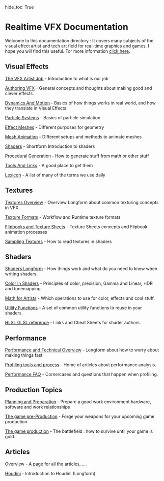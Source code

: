 hide_toc: True

# Realtime VFX Documentation

Welcome to this documentation directory : It covers many subjects of the visual effect artist and tech art field for real-time graphics and games. I hope you will find this useful. For more information [click here](about.md).

## Visual Effects

[The VFX Artist Job](vfx/job.md) - Introduction to what is our job

[Authoring VFX](vfx/authoringvfx.md) - General concepts and thoughts about making good and clever effects.

[Dynamics And Motion](vfx/dynamics.md) - Basics of how things works in real world, and how they translate in Visual Effects

[Particle Systems](vfx/particlesystems.md) - Basics of particle simulation

[Effect Meshes](vfx/meshes.md) - Different purposes for geometry

[Mesh Animation](vfx/meshanimation.md) - Different setups and methods to animate meshes

[Shaders](vfx/shaders.md) - Shortform Introduction to shaders

[Procedural Generation](vfx/procedural.md) - How to generate stuff from math or other stuff

[Tools And Links](vfx/tools.md) - A good place to get them

[Lexicon](vfx/lexicon.md) - A list of many of the terms we use daily

## Textures

[Textures Overview](textures/overview.md) - Overview Longform about common texturing concepts in VFX.

[Texture Formats](textures\formats.md) - Workflow and Runtime texture formats

[Flipbooks and Texture Sheets](textures\flipbooks.md)  - Texture Sheets concepts and Flipbook animation processes

[Sampling Textures](textures\sampling.md) - How to read textures in shaders

## Shaders

[Shaders Longform](shaders/overview.md) - How things work and what do you need to know when writing shaders.

[Color in Shaders](shaders/color.md) - Principles of color, precision, Gamma and Linear, HDR and tonemapping

[Math for Artists](shaders/math.md) - Which operations to use for color, effects and cool stuff.

[Utility Functions](shaders/utility.md) - A set of common utility functions to reuse in your shaders.

[HLSL GLSL reference](shaders/reference.md) - Links and Cheat Sheets for shader authors.

## Performance

[Performance and Technical Overview](performance/overview.md) - Longform about how to worry about making things fast

[Profiling tools and process](performance/profiling.md) - Home of articles about performance analysis.

[Performance FAQ](performance/faq.md) - Cornercases and questions that happen when profiling.

## Production Topics

[Planning and Preparation](job/planning.md) - Prepare a good work environment hardware, software and work relationships

[The game pre-Production](job/preproduction.md) - Forge your weapons for your upcoming game production

[The game production](job/production.md) - The battlefield : how to survive until your game is gold.

## Articles

[Overview](articles/home.md) - A page for all the articles, ....

[Houdini](articles/houdini.md) - Introduction to Houdini (Longform)





